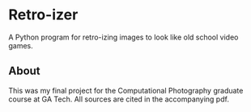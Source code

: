# Retro-izer
A Python program for retro-izing images to look like old school video games.

## About
This was my final project for the Computational Photography graduate course at GA Tech. All sources are cited in the accompanying pdf.